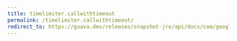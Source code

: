 ```yaml
---
title: timelimiter.callwithtimeout
permalink: /timelimiter.callwithtimeout/
redirect_to: https://guava.dev/releases/snapshot-jre/api/docs/com/google/common/util/concurrent/TimeLimiter.html#callWithTimeout-java.util.concurrent.Callable-java.time.Duration-
---
```

